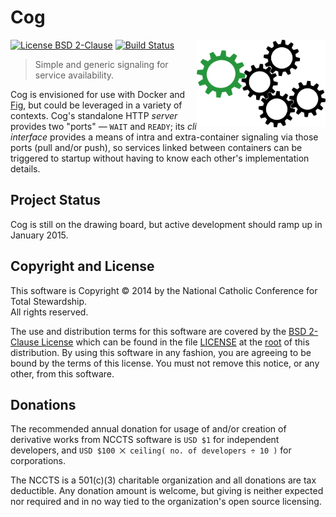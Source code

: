Cog
===

<a href="https://github.com/NCCTS/cog"><img align="right" height="140" src="https://raw.githubusercontent.com/NCCTS/cog/master/support/cogs.png"></a>

[![License BSD 2-Clause](https://img.shields.io/badge/license-BSD-brightgreen.svg?style=flat)](http://opensource.org/licenses/BSD-2-Clause)
[![Build Status](https://travis-ci.org/NCCTS/cog.svg?branch=master)](https://travis-ci.org/NCCTS/cog)

> Simple and generic signaling for service availability.

Cog is envisioned for use with Docker and [Fig](http://www.fig.sh/), but could be leveraged in a variety of contexts. Cog's standalone HTTP *server* provides two "ports" &mdash; `WAIT` and `READY`; its *cli interface* provides a means of intra and extra-container signaling via those ports (pull and/or push), so services linked between containers can be triggered to startup without having to know each other's implementation details.

## Project Status

Cog is still on the drawing board, but active development should ramp up in January 2015.

## Copyright and License

This software is Copyright &copy; 2014 by the National Catholic Conference for Total Stewardship.<br>All rights reserved.

The use and distribution terms for this software are covered by the [BSD 2-Clause License](http://opensource.org/licenses/BSD-2-Clause) which can be found in the file [LICENSE](https://raw.githubusercontent.com/NCCTS/cog/master/LICENSE) at the [root](https://github.com/NCCTS/cog/tree/master) of this distribution. By using this software in any fashion, you are agreeing to be bound by the terms of this license. You must not remove this notice, or any other, from this software.

## Donations

The recommended annual donation for usage of and/or creation of derivative works from NCCTS software is `USD $1` for independent developers, and `USD $100 ⨉ ceiling( no. of developers ÷ 10 )` for corporations.

The NCCTS is a 501(c)(3) charitable organization and all donations are tax deductible. Any donation amount is welcome, but giving is neither expected nor required and in no way tied to the organization's open source licensing.
